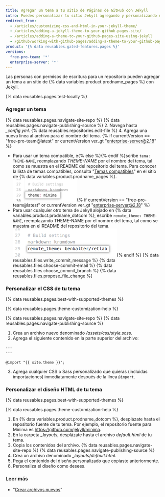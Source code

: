 ```yaml
---
title: Agregar un tema a tu sitio de Páginas de GitHub con Jekyll
intro: Puedes personalizar tu sitio Jekyll agregando y personalizando un tema.
redirect_from:
  - /articles/customizing-css-and-html-in-your-jekyll-theme/
  - /articles/adding-a-jekyll-theme-to-your-github-pages-site/
  - /articles/adding-a-theme-to-your-github-pages-site-using-jekyll
  - /github/working-with-github-pages/adding-a-theme-to-your-github-pages-site-using-jekyll
product: '{% data reusables.gated-features.pages %}'
versions:
  free-pro-team: '*'
  enterprise-server: '*'
---
```

Las personas con permisos de escritura para un repositorio pueden agregar un tema a un sitio de {% data variables.product.prodname_pages %} con Jekyll.

{% data reusables.pages.test-locally %}

### Agregar un tema

{% data reusables.pages.navigate-site-repo %}
{% data reusables.pages.navigate-publishing-source %}
2. Navega hasta *_config.yml*.
{% data reusables.repositories.edit-file %}
4. Agrega una nueva línea al archivo para el nombre del tema. {% if currentVersion == "free-pro-team@latest" or currentVersion ver_gt "enterprise-server@2.18" %}
   - Para usar un tema compatible, e{% else %}{% endif %}scribe `tema: THEME-NAME`, reemplazando _THEME-NAME_ por el nombre del tema, tal como se muestra en el README del repositorio del tema. Para conocer la lista de temas compatibles, consulta "[Temas compatibles](https://pages.github.com/themes/)" en el sitio de {% data variables.product.prodname_pages %}. ![Supported theme in config file](/assets/images/help/pages/add-theme-to-config-file.png){% if currentVersion == "free-pro-team@latest" or currentVersion ver_gt "enterprise-server@2.18" %}
   - Para usar cualquier otro tema de Jekyll alojado en {% data variables.product.prodname_dotcom %}, escribe `remote_theme: THEME-NAME`, reemplazando THEME-NAME por el nombre del tema, tal como se muestra en el README del repositorio del tema. ![Unsupported theme in config file](/assets/images/help/pages/add-remote-theme-to-config-file.png){% endif %}
{% data reusables.files.write_commit_message %}
{% data reusables.files.choose-commit-email %}
{% data reusables.files.choose_commit_branch %}
{% data reusables.files.propose_file_change %}

### Personalizar el CSS de tu tema

{% data reusables.pages.best-with-supported-themes %}

{% data reusables.pages.theme-customization-help %}

{% data reusables.pages.navigate-site-repo %}
{% data reusables.pages.navigate-publishing-source %}
1. Crea un archivo nuevo denominado _/assets/css/style.scss_.
2. Agrega el siguiente contenido en la parte superior del archivo:
  ```
  ---
  ---

  @import "{{ site.theme }}";
  ```
3. Agrega cualquier CSS o Sass personalizado que quieras (incluidas importaciones) inmediatamente después de la línea `@import`.

### Personalizar el diseño HTML de tu tema

{% data reusables.pages.best-with-supported-themes %}

{% data reusables.pages.theme-customization-help %}

1. En {% data variables.product.prodname_dotcom %}, desplázate hasta el repositorio fuente de tu tema. Por ejemplo, el repositorio fuente para Minima es https://github.com/jekyll/minima.
2. En la carpeta *_layouts*, desplázate hasta el archivo _default.html_ de tu tema.
3. Copia los contenidos del archivo.
{% data reusables.pages.navigate-site-repo %}
{% data reusables.pages.navigate-publishing-source %}
6. Crea un archivo denominado *_layouts/default.html*.
7. Pega el contenido del diseño personalizado que copiaste anteriormente.
8. Personaliza el diseño como desees.

### Leer más

- "[Crear archivos nuevos](/articles/creating-new-files)"
